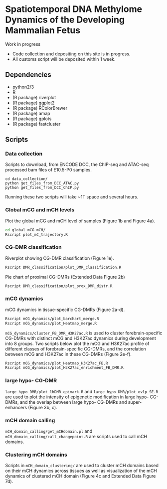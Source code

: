 # Spatiotemporal DNA Methylome Dynamics of the Developing Mammalian Fetus
Work in progress

* Code collection and depositing on this site is in progress.
* All customs script will be deposited within 1 week.

## Dependencies
* python2/3
* R
* (R package) riverplot
* (R package) ggplot2
* (R package) RColorBrewer
* (R package) amap
* (R package) gplots
* (R package) fastcluster

## Scripts
### Data collection
Scripts to download, from ENCODE DCC, the ChIP-seq and ATAC-seq processed bam files of E10.5-P0 samples.
```bahs
cd data_collection/
python get_files_from_DCC_ATAC.py
python get_files_from_DCC_ChIP.py
```
Running these two scripts will take ~1T space and several hours. 

### Global mCG and mCH levels
Plot the global mCG and mCH level of samples (Figure 1b and Figure 4a).
```bash
cd global_mCG_mCH/
Rscript plot_mC_trajectory.R
```
### CG-DMR classification
Riverplot showing CG-DMR classification (Figure 1e).
```bash
Rscript DMR_classification/plot_DMR_classification.R
```

Pie chart of proximal CG-DMRs (Extended Data Figure 2b)
```bash
Rscript DMR_classification/plot_prox_DMR_distr.R
```

### mCG dynamics
mCG dynamics in tissue-specific CG-DMRs (Figure 2a-d).
```bash
Rscript mCG_dynamics/plot_barchart_merge.R
Rscript mCG_dynamics/plot_Heatmap_merge.R
```

`mCG_dynamics/cluster_FB_DMR_H3K27ac.R` is used to cluster forebrain-specific CG-DMRs
with distinct mCG and H3K27ac dynamics during development into 8 groups. Two scripts
below plot the mCG and H3K27ac profile of different classes of forebrain-specific CG-DMRs, and the correlation between mCG and H3K27ac in these CG-DMRs (Figure 2e-f).
```bash
Rscript mCG_dynamics/plot_Heatmap_H3K27ac_FB.R
Rscript mCG_dynamics/plot_H3K27ac_enrichment_FB_DMR.R
```

### large hypo- CG-DMR
`large_hypo_DMR/plot_lhDMR_epimark.R` and `large_hypo_DMR/plot_ovlp_SE.R` are used
to plot the intensity of epigenetic modification in large hypo- CG-DMRs, and the overlap
between large hypo- CG-DMRs and super-enhancers (Figure 3b, c). 

### mCH domain calling
`mCH_domain_calling/get_mCHdomain.pl` and `mCH_domain_calling/call_changepoint.R` are scripts used to call mCH domains.

### Clustering mCH domains
Scripts in `mCH_domain_clustering/` are used to cluster mCH domains based on their mCH dynamics across tissues as well as visualization of the mCH dynamics of clustered mCH domain (Figure 4c and Extended Data Figure 7d).

